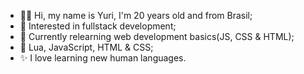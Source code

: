 - 👋🏽 Hi, my name is Yuri, I'm 20 years old and from Brasil;
- 🧐 Interested in fullstack development;
- 🌱 Currently relearning web development basics(JS, CSS & HTML);
- 💜 Lua, JavaScript, HTML & CSS;
- ✨ I love learning new human languages.
